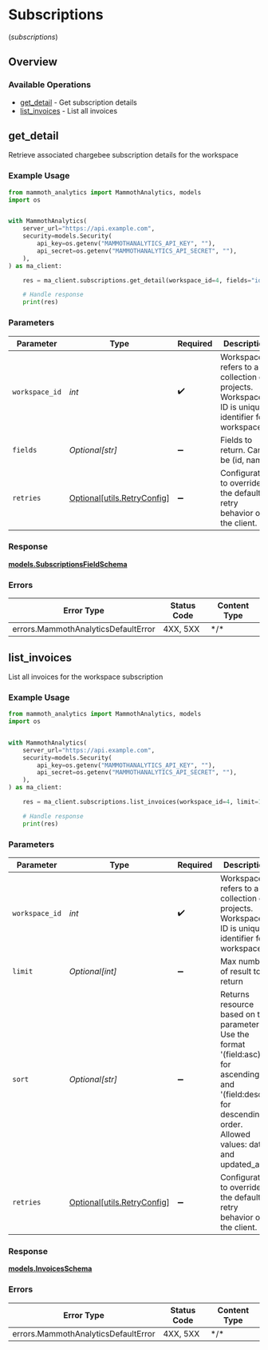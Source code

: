 # Subscriptions
(*subscriptions*)

## Overview

### Available Operations

* [get_detail](#get_detail) - Get subscription details
* [list_invoices](#list_invoices) - List all invoices

## get_detail

Retrieve associated chargebee subscription details for the workspace

### Example Usage

<!-- UsageSnippet language="python" operationID="GetWkspSubscriptionDetail" method="get" path="/workspaces/{workspace_id}/subscription_v1" -->
```python
from mammoth_analytics import MammothAnalytics, models
import os


with MammothAnalytics(
    server_url="https://api.example.com",
    security=models.Security(
        api_key=os.getenv("MAMMOTHANALYTICS_API_KEY", ""),
        api_secret=os.getenv("MAMMOTHANALYTICS_API_SECRET", ""),
    ),
) as ma_client:

    res = ma_client.subscriptions.get_detail(workspace_id=4, fields="id,name")

    # Handle response
    print(res)

```

### Parameters

| Parameter                                                                                      | Type                                                                                           | Required                                                                                       | Description                                                                                    | Example                                                                                        |
| ---------------------------------------------------------------------------------------------- | ---------------------------------------------------------------------------------------------- | ---------------------------------------------------------------------------------------------- | ---------------------------------------------------------------------------------------------- | ---------------------------------------------------------------------------------------------- |
| `workspace_id`                                                                                 | *int*                                                                                          | :heavy_check_mark:                                                                             | Workspace refers to a collection of projects. Workspace ID is unique identifier for workspace. | 4                                                                                              |
| `fields`                                                                                       | *Optional[str]*                                                                                | :heavy_minus_sign:                                                                             | Fields to return. Can be (id, name)                                                            | id,name                                                                                        |
| `retries`                                                                                      | [Optional[utils.RetryConfig]](../../models/utils/retryconfig.md)                               | :heavy_minus_sign:                                                                             | Configuration to override the default retry behavior of the client.                            |                                                                                                |

### Response

**[models.SubscriptionsFieldSchema](../../models/subscriptionsfieldschema.md)**

### Errors

| Error Type                          | Status Code                         | Content Type                        |
| ----------------------------------- | ----------------------------------- | ----------------------------------- |
| errors.MammothAnalyticsDefaultError | 4XX, 5XX                            | \*/\*                               |

## list_invoices

List all invoices for the workspace subscription

### Example Usage

<!-- UsageSnippet language="python" operationID="ListInvoices" method="get" path="/workspaces/{workspace_id}/subscription_v1/invoices" -->
```python
from mammoth_analytics import MammothAnalytics, models
import os


with MammothAnalytics(
    server_url="https://api.example.com",
    security=models.Security(
        api_key=os.getenv("MAMMOTHANALYTICS_API_KEY", ""),
        api_secret=os.getenv("MAMMOTHANALYTICS_API_SECRET", ""),
    ),
) as ma_client:

    res = ma_client.subscriptions.list_invoices(workspace_id=4, limit=10, sort="(date:desc)")

    # Handle response
    print(res)

```

### Parameters

| Parameter                                                                                                                                                         | Type                                                                                                                                                              | Required                                                                                                                                                          | Description                                                                                                                                                       | Example                                                                                                                                                           |
| ----------------------------------------------------------------------------------------------------------------------------------------------------------------- | ----------------------------------------------------------------------------------------------------------------------------------------------------------------- | ----------------------------------------------------------------------------------------------------------------------------------------------------------------- | ----------------------------------------------------------------------------------------------------------------------------------------------------------------- | ----------------------------------------------------------------------------------------------------------------------------------------------------------------- |
| `workspace_id`                                                                                                                                                    | *int*                                                                                                                                                             | :heavy_check_mark:                                                                                                                                                | Workspace refers to a collection of projects. Workspace ID is unique identifier for workspace.                                                                    | 4                                                                                                                                                                 |
| `limit`                                                                                                                                                           | *Optional[int]*                                                                                                                                                   | :heavy_minus_sign:                                                                                                                                                | Max number of result to return                                                                                                                                    | 10                                                                                                                                                                |
| `sort`                                                                                                                                                            | *Optional[str]*                                                                                                                                                   | :heavy_minus_sign:                                                                                                                                                | Returns resource based on this parameter. Use the format '(field:asc)' for ascending and '(field:desc)' for descending order. Allowed values: date and updated_at | (date:desc)                                                                                                                                                       |
| `retries`                                                                                                                                                         | [Optional[utils.RetryConfig]](../../models/utils/retryconfig.md)                                                                                                  | :heavy_minus_sign:                                                                                                                                                | Configuration to override the default retry behavior of the client.                                                                                               |                                                                                                                                                                   |

### Response

**[models.InvoicesSchema](../../models/invoicesschema.md)**

### Errors

| Error Type                          | Status Code                         | Content Type                        |
| ----------------------------------- | ----------------------------------- | ----------------------------------- |
| errors.MammothAnalyticsDefaultError | 4XX, 5XX                            | \*/\*                               |